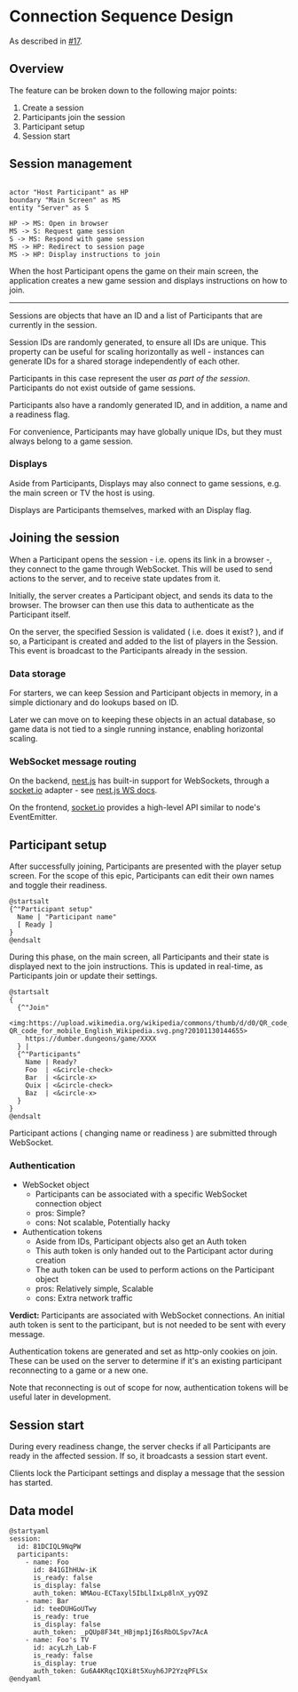 # Connection Sequence Design

As described in [#17].

## Overview

The feature can be broken down to the following major points:

1. Create a session
1. Participants join the session
1. Participant setup
1. Session start

## Session management

```puml

actor "Host Participant" as HP
boundary "Main Screen" as MS
entity "Server" as S

HP -> MS: Open in browser
MS -> S: Request game session
S -> MS: Respond with game session
MS -> HP: Redirect to session page
MS -> HP: Display instructions to join

```

When the host Participant opens the game on their main screen, the application
creates a new game session and displays instructions on how to join.

---

Sessions are objects that have an ID and a list of Participants that are currently
in the session.

Session IDs are randomly generated, to ensure all IDs are unique. This property
can be useful for scaling horizontally as well - instances can generate IDs for
a shared storage independently of each other.

Participants in this case represent the user *as part of the session*. Participants do
not exist outside of game sessions.

Participants also have a randomly generated ID, and in addition, a name and a
readiness flag.

For convenience, Participants may have globally unique IDs, but they must always
belong to a game session.

### Displays

Aside from Participants, Displays may also connect to game sessions, e.g. the main
screen or TV the host is using.

Displays are Participants themselves, marked with an Display flag.

## Joining the session

When a Participant opens the session - i.e. opens its link in a browser -, they
connect to the game through WebSocket. This will be used to send actions to the
server, and to receive state updates from it.

Initially, the server creates a Participant object, and sends its data to the
browser. The browser can then use this data to authenticate as the Participant
itself.

On the server, the specified Session is validated ( i.e. does it exist? ), and
if so, a Participant is created and added to the list of players in the Session.
This event is broadcast to the Participants already in the session.

### Data storage

For starters, we can keep Session and Participant objects in memory, in a simple
dictionary and do lookups based on ID.

Later we can move on to keeping these objects in an actual database, so game
data is not tied to a single running instance, enabling horizontal scaling.

### WebSocket message routing

On the backend, [nest.js] has built-in support for WebSockets, through a
[socket.io] adapter - see [nest.js WS docs].

On the frontend, [socket.io] provides a high-level API similar to node's
EventEmitter.

## Participant setup

After successfully joining, Participants are presented with the player setup screen.
For the scope of this epic, Participants can edit their own names and toggle their
readiness.

```puml
@startsalt
{^"Participant setup"
  Name | "Participant name"
  [ Ready ]
}
@endsalt
```

During this phase, on the main screen, all Participants and their state is displayed
next to the join instructions. This is updated in real-time, as Participants join or
update their settings.

```puml
@startsalt
{
  {^"Join"
    <img:https://upload.wikimedia.org/wikipedia/commons/thumb/d/d0/QR_code_for_mobile_English_Wikipedia.svg/296px-QR_code_for_mobile_English_Wikipedia.svg.png?20101130144655>
    https://dumber.dungeons/game/XXXX
  } |
  {^"Participants"
    Name | Ready?
    Foo  | <&circle-check>
    Bar  | <&circle-x>
    Quix | <&circle-check>
    Baz  | <&circle-x>
  }
}
@endsalt
```

Participant actions ( changing name or readiness ) are submitted through WebSocket.

### Authentication

* WebSocket object
    * Participants can be associated with a specific WebSocket connection object
    * pros: Simple?
    * cons: Not scalable, Potentially hacky
* Authentication tokens
    * Aside from IDs, Participant objects also get an Auth token
    * This auth token is only handed out to the Participant actor during creation
    * The auth token can be used to perform actions on the Participant object
    * pros: Relatively simple, Scalable
    * cons: Extra network traffic

**Verdict:** Participants are associated with WebSocket connections. An initial
auth token is sent to the participant, but is not needed to be sent with every
message.

Authentication tokens are generated and set as http-only cookies on join. These
can be used on the server to determine if it's an existing participant
reconnecting to a game or a new one.

Note that reconnecting is out of scope for now, authentication tokens will be
useful later in development.

## Session start

During every readiness change, the server checks if all Participants are ready in
the affected session. If so, it broadcasts a session start event.

Clients lock the Participant settings and display a message that the session has
started.

## Data model

```puml
@startyaml
session:
  id: 81DCIQL9NqPW
  participants:
    - name: Foo
      id: 841GIhHUw-iK
      is_ready: false
      is_display: false
      auth_token: WMAou-ECTaxyl5IbLlIxLp8lnX_yyQ9Z
    - name: Bar
      id: teeDUHGoUTwy
      is_ready: true
      is_display: false
      auth_token: _pQUp8F34t_HBjmp1jI6sRbOLSpv7AcA
    - name: Foo's TV
      id: acyLzh_Lab-F
      is_ready: false
      is_display: true
      auth_token: Gu6A4KRqcIQXi8t5Xuyh6JP2YzqPFLSx
@endyaml
```

[#17]: https://github.com/foxssake/dumber-dungeons/issues/17
[nest.js]: https://nestjs.com/
[socket.io]: https://socket.io/
[nest.js WS docs]: https://docs.nestjs.com/websockets/gateways
